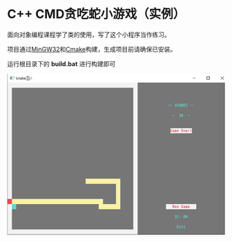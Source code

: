 # C++ CMD贪吃蛇小游戏（实例）

面向对象编程课程学了类的使用，写了这个小程序当作练习。

项目通过[MinGW32](http://www.mingw.org/)和[Cmake](https://cmake.org/)构建，生成项目前请确保已安装。

运行根目录下的 **build.bat** 进行构建即可

![screenshot](Screenshot.png)